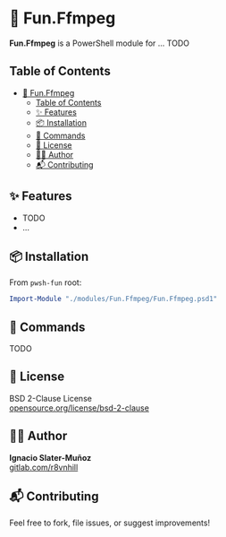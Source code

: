 # 📁 Fun.Ffmpeg

**Fun.Ffmpeg** is a PowerShell module for ... TODO

## Table of Contents

- [📁 Fun.Ffmpeg](#-funffmpeg)
  - [Table of Contents](#table-of-contents)
  - [✨ Features](#-features)
  - [📦 Installation](#-installation)
  - [🧩 Commands](#-commands)
  - [📄 License](#-license)
  - [👨‍💻 Author](#-author)
  - [📬 Contributing](#-contributing)

## ✨ Features

- TODO
- ...

## 📦 Installation

From `pwsh-fun` root:

```powershell
Import-Module "./modules/Fun.Ffmpeg/Fun.Ffmpeg.psd1"
```

## 🧩 Commands

TODO

## 📄 License

BSD 2-Clause License  
[opensource.org/license/bsd-2-clause](https://opensource.org/license/bsd-2-clause)

## 👨‍💻 Author

**Ignacio Slater-Muñoz**  
[gitlab.com/r8vnhill](https://gitlab.com/r8vnhill)

## 📬 Contributing

Feel free to fork, file issues, or suggest improvements!

